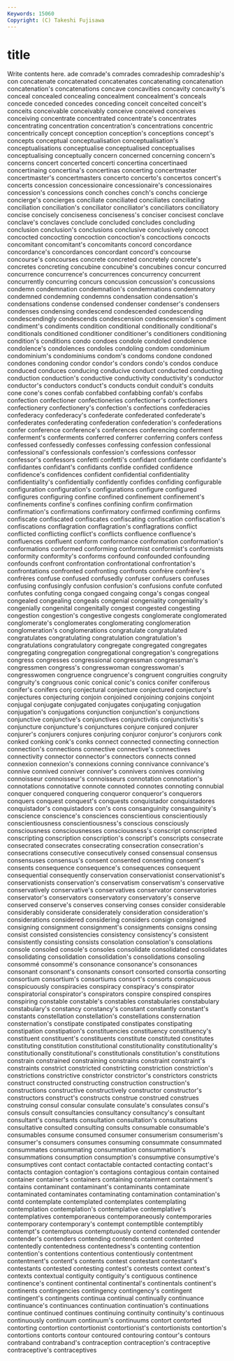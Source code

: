 ```yaml
---
Keywords: 15060 
Copyright: (C) Takeshi Fujisawa
---
```


# title

Write contents here.
ade comrade's
comrades comradeship comradeship's con concatenate concatenated concatenates concatenating concatenation concatenation's
concatenations concave concavities concavity concavity's conceal concealed concealing concealment concealment's
conceals concede conceded concedes conceding conceit conceited conceit's conceits conceivable
conceivably conceive conceived conceives conceiving concentrate concentrated concentrate's concentrates concentrating
concentration concentration's concentrations concentric concentrically concept conception conception's conceptions concept's
concepts conceptual conceptualisation conceptualisation's conceptualisations conceptualise conceptualised conceptualises conceptualising conceptually
concern concerned concerning concern's concerns concert concerted concerti concertina concertinaed
concertinaing concertina's concertinas concerting concertmaster concertmaster's concertmasters concerto concerto's concertos
concert's concerts concession concessionaire concessionaire's concessionaires concession's concessions conch conches
conch's conchs concierge concierge's concierges conciliate conciliated conciliates conciliating conciliation
conciliation's conciliator conciliator's conciliators conciliatory concise concisely conciseness conciseness's conciser
concisest conclave conclave's conclaves conclude concluded concludes concluding conclusion conclusion's
conclusions conclusive conclusively concoct concocted concocting concoction concoction's concoctions concocts
concomitant concomitant's concomitants concord concordance concordance's concordances concordant concord's concourse
concourse's concourses concrete concreted concretely concrete's concretes concreting concubine concubine's
concubines concur concurred concurrence concurrence's concurrences concurrency concurrent concurrently concurring
concurs concussion concussion's concussions condemn condemnation condemnation's condemnations condemnatory condemned
condemning condemns condensation condensation's condensations condense condensed condenser condenser's condensers
condenses condensing condescend condescended condescending condescendingly condescends condescension condescension's condiment
condiment's condiments condition conditional conditionally conditional's conditionals conditioned conditioner conditioner's
conditioners conditioning condition's conditions condo condoes condole condoled condolence condolence's
condolences condoles condoling condom condominium condominium's condominiums condom's condoms condone
condoned condones condoning condor condor's condors condo's condos conduce conduced
conduces conducing conducive conduct conducted conducting conduction conduction's conductive conductivity
conductivity's conductor conductor's conductors conduct's conducts conduit conduit's conduits cone
cone's cones confab confabbed confabbing confab's confabs confection confectioner confectioneries
confectioner's confectioners confectionery confectionery's confection's confections confederacies confederacy confederacy's confederate
confederated confederate's confederates confederating confederation confederation's confederations confer conference conference's
conferences conferencing conferment conferment's conferments conferred conferrer conferring confers confess
confessed confessedly confesses confessing confession confessional confessional's confessionals confession's confessions
confessor confessor's confessors confetti confetti's confidant confidante confidante's confidantes confidant's
confidants confide confided confidence confidence's confidences confident confidential confidentiality confidentiality's
confidentially confidently confides confiding configurable configuration configuration's configurations configure configured
configures configuring confine confined confinement confinement's confinements confine's confines confining
confirm confirmation confirmation's confirmations confirmatory confirmed confirming confirms confiscate confiscated
confiscates confiscating confiscation confiscation's confiscations conflagration conflagration's conflagrations conflict conflicted
conflicting conflict's conflicts confluence confluence's confluences confluent conform conformance conformation
conformation's conformations conformed conforming conformist conformist's conformists conformity conformity's conforms
confound confounded confounding confounds confront confrontation confrontational confrontation's confrontations confronted
confronting confronts confrère confrère's confrères confuse confused confusedly confuser confusers
confuses confusing confusingly confusion confusion's confusions confute confuted confutes confuting
conga congaed congaing conga's congas congeal congealed congealing congeals congenial
congeniality congeniality's congenially congenital congenitally congest congested congesting congestion congestion's
congestive congests conglomerate conglomerated conglomerate's conglomerates conglomerating conglomeration conglomeration's conglomerations
congratulate congratulated congratulates congratulating congratulation congratulation's congratulations congratulatory congregate congregated
congregates congregating congregation congregational congregation's congregations congress congresses congressional congressman
congressman's congressmen congress's congresswoman congresswoman's congresswomen congruence congruence's congruent congruities
congruity congruity's congruous conic conical conic's conics conifer coniferous conifer's
conifers conj conjectural conjecture conjectured conjecture's conjectures conjecturing conjoin conjoined
conjoining conjoins conjoint conjugal conjugate conjugated conjugates conjugating conjugation conjugation's
conjugations conjunction conjunction's conjunctions conjunctive conjunctive's conjunctives conjunctivitis conjunctivitis's conjuncture
conjuncture's conjunctures conjure conjured conjurer conjurer's conjurers conjures conjuring conjuror
conjuror's conjurors conk conked conking conk's conks connect connected connecting
connection connection's connections connective connective's connectives connectivity connector connector's connectors
connects conned connexion connexion's connexions conning connivance connivance's connive connived
conniver conniver's connivers connives conniving connoisseur connoisseur's connoisseurs connotation connotation's
connotations connotative connote connoted connotes connoting connubial conquer conquered conquering
conqueror conqueror's conquerors conquers conquest conquest's conquests conquistador conquistadores conquistador's
conquistadors con's cons consanguinity consanguinity's conscience conscience's consciences conscientious conscientiously
conscientiousness conscientiousness's conscious consciously consciousness consciousnesses consciousness's conscript conscripted conscripting
conscription conscription's conscript's conscripts consecrate consecrated consecrates consecrating consecration consecration's
consecrations consecutive consecutively consed consensual consensus consensuses consensus's consent consented
consenting consent's consents consequence consequence's consequences consequent consequential consequently conservation
conservationist conservationist's conservationists conservation's conservatism conservatism's conservative conservatively conservative's conservatives
conservator conservatories conservator's conservators conservatory conservatory's conserve conserved conserve's conserves
conserving conses consider considerable considerably considerate considerately consideration consideration's considerations
considered considering considers consign consigned consigning consignment consignment's consignments consigns
consing consist consisted consistencies consistency consistency's consistent consistently consisting consists
consolation consolation's consolations console consoled console's consoles consolidate consolidated consolidates
consolidating consolidation consolidation's consolidations consoling consommé consommé's consonance consonance's consonances
consonant consonant's consonants consort consorted consortia consorting consortium consortium's consortiums
consort's consorts conspicuous conspicuously conspiracies conspiracy conspiracy's conspirator conspiratorial conspirator's
conspirators conspire conspired conspires conspiring constable constable's constables constabularies constabulary
constabulary's constancy constancy's constant constantly constant's constants constellation constellation's constellations
consternation consternation's constipate constipated constipates constipating constipation constipation's constituencies constituency
constituency's constituent constituent's constituents constitute constituted constitutes constituting constitution constitutional
constitutionality constitutionality's constitutionally constitutional's constitutionals constitution's constitutions constrain constrained constraining
constrains constraint constraint's constraints constrict constricted constricting constriction constriction's constrictions
constrictive constrictor constrictor's constrictors constricts construct constructed constructing construction construction's
constructions constructive constructively constructor constructor's constructors construct's constructs construe construed
construes construing consul consular consulate consulate's consulates consul's consuls consult
consultancies consultancy consultancy's consultant consultant's consultants consultation consultation's consultations consultative
consulted consulting consults consumable consumable's consumables consume consumed consumer consumerism
consumerism's consumer's consumers consumes consuming consummate consummated consummates consummating consummation
consummation's consummations consumption consumption's consumptive consumptive's consumptives cont contact contactable
contacted contacting contact's contacts contagion contagion's contagions contagious contain contained
container container's containers containing containment containment's contains contaminant contaminant's contaminants
contaminate contaminated contaminates contaminating contamination contamination's contd contemplate contemplated contemplates
contemplating contemplation contemplation's contemplative contemplative's contemplatives contemporaneous contemporaneously contemporaries contemporary
contemporary's contempt contemptible contemptibly contempt's contemptuous contemptuously contend contended contender
contender's contenders contending contends content contented contentedly contentedness contentedness's contenting
contention contention's contentions contentious contentiously contentment contentment's content's contents contest
contestant contestant's contestants contested contesting contest's contests context context's contexts
contextual contiguity contiguity's contiguous continence continence's continent continental continental's continentals
continent's continents contingencies contingency contingency's contingent contingent's contingents continua continual
continually continuance continuance's continuances continuation continuation's continuations continue continued continues
continuing continuity continuity's continuous continuously continuum continuum's continuums contort contorted
contorting contortion contortionist contortionist's contortionists contortion's contortions contorts contour contoured
contouring contour's contours contraband contraband's contraception contraception's contraceptive contraceptive's contraceptives

